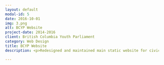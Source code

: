 ```yaml
---
layout: default
modal-id: 5
date: 2016-10-01
img: 3.png
alt: BCYP Website
project-date: 2014-2016
client: British Columbia Youth Parliament
category: Web Design
title: BCYP Website
description: <p>Redesigned and maintained main static website for civic education and public service programs, and responsive layout website for Camp Phoenix (an overnight camp accessible to kids who would not otherwise be able to attend summer camp). HTML/CSS.</p><p><img src="https://78.media.tumblr.com/99d50a3cf068138b5f2e77502b96f7cb/tumblr_noosjxRr7d1tkn16ho3_r1_540.png"></p><p><img src="https://78.media.tumblr.com/1ffc555c1e01adb38999027396dd4c3b/tumblr_noosjxRr7d1tkn16ho4_r1_540.png"></p>

---
```

